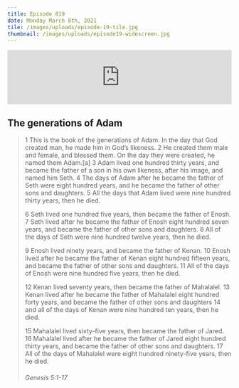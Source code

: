 ```yaml
---
title: Episode 019
date: Monday March 8th, 2021
tile: /images/uploads/episode-19-tile.jpg
thumbnail: /images/uploads/episode19-widescreen.jpg
---
```

<iframe title="00019 - The generations of Adam" height="122" width="100%" style="border: none;" scrolling="no" data-name="pb-iframe-player" src="https://www.podbean.com/media/player/brqh7-fcf5b5?from=pb6admin&download=1&version=1&auto=0&share=1&download=1&rtl=0&fonts=Helvetica&skin=1&pfauth=&btn-skin=107"></iframe>

## The generations of Adam

> 1 This is the book of the generations of Adam. In the day that God created man, he made him in God’s likeness. 2 He created them male and female, and blessed them. On the day they were created, he named them Adam.\[a] 3 Adam lived one hundred thirty years, and became the father of a son in his own likeness, after his image, and named him Seth. 4 The days of Adam after he became the father of Seth were eight hundred years, and he became the father of other sons and daughters. 5 All the days that Adam lived were nine hundred thirty years, then he died.
>
> 6 Seth lived one hundred five years, then became the father of Enosh. 7 Seth lived after he became the father of Enosh eight hundred seven years, and became the father of other sons and daughters. 8 All of the days of Seth were nine hundred twelve years, then he died.
>
> 9 Enosh lived ninety years, and became the father of Kenan. 10 Enosh lived after he became the father of Kenan eight hundred fifteen years, and became the father of other sons and daughters. 11 All of the days of Enosh were nine hundred five years, then he died.
>
> 12 Kenan lived seventy years, then became the father of Mahalalel. 13 Kenan lived after he became the father of Mahalalel eight hundred forty years, and became the father of other sons and daughters 14 and all of the days of Kenan were nine hundred ten years, then he died.
>
> 15 Mahalalel lived sixty-five years, then became the father of Jared. 16 Mahalalel lived after he became the father of Jared eight hundred thirty years, and became the father of other sons and daughters. 17 All of the days of Mahalalel were eight hundred ninety-five years, then he died.
>
> ###### Genesis 5:1-17